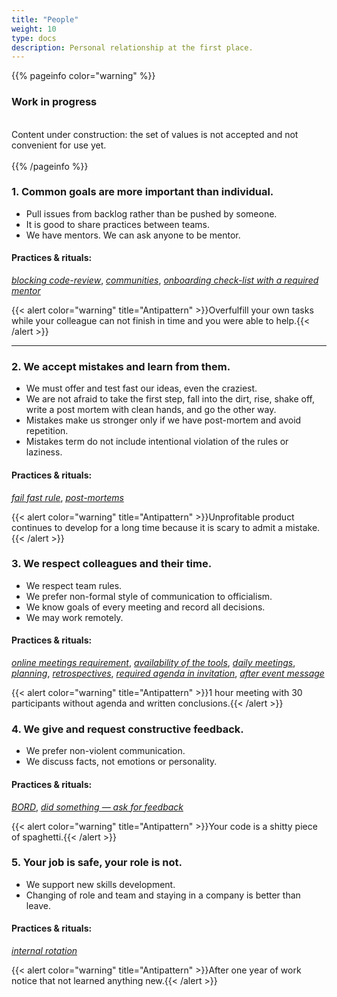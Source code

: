 ```yaml
---
title: "People"
weight: 10
type: docs
description: Personal relationship at the first place.
---
```


{{% pageinfo color="warning" %}}
<h3>Work in progress</h3><br />
Content under construction: the set of values is not accepted and not convenient for use yet. <br /><br />
{{% /pageinfo %}}

### 1. Common goals are more important than individual.

* Pull issues from backlog rather than be pushed by someone. 
* It is good to share practices between teams. 
* We have mentors. We can ask anyone to be mentor. 

#### Practices & rituals: 
*[blocking code-review](../../glossary/#blocking-code-review)*, *[communities](../../glossary/#communities)*, *[onboarding check-list with a required mentor](../../glossary/#onboarding-check-list)*

{{< alert color="warning" title="Antipattern" >}}Overfulfill your own tasks while your colleague can not finish in time and you were able to help.{{< /alert >}}

<hr>

### 2. We accept mistakes and learn from them.

* We must offer and test fast our ideas, even the craziest.
* We are not afraid to take the first step, fall into the dirt, rise, shake off, write a post mortem with clean hands, and go the other way. 
* Mistakes make us stronger only if we have post-mortem and avoid repetition. 
* Mistakes term do not include intentional violation of the rules or laziness. 

#### Practices & rituals: 
*[fail fast rule](../../glossary/#fail-fast-rule)*, *[post-mortems](../../glossary/#post-mortem)*

{{< alert color="warning" title="Antipattern" >}}Unprofitable product continues to develop for a long time because it is scary to admit a mistake.{{< /alert >}}

### 3. We respect colleagues and their time.

* We respect team rules. 
* We prefer non-formal style of communication to officialism.
* We know goals of every meeting and record all decisions.
* We may work remotely. 

#### Practices & rituals: 
*[online meetings requirement](../../glossary/#online-meetings-requirement)*, *[availability of the tools](../../glossary/#availability-of-the-tools)*, *[daily meetings](../../glossary/#daily-meeting)*, *[planning](../../glossary/#planning-of-the-sprint)*, *[retrospectives](../../glossary/#retrospective)*, *[required agenda in invitation](../../glossary/#required-agenda-in-invitation)*, *[after event message](../../glossary/#after-event-message)*

{{< alert color="warning" title="Antipattern" >}}1 hour meeting with 30 participants without agenda and written conclusions.{{< /alert >}}

### 4. We give and request constructive feedback.

* We prefer non-violent communication.
* We discuss facts, not emotions or personality.

#### Practices & rituals: 
*[BORD](../../glossary/#bord)*, *[did something — ask for feedback](../../glossary/#did-something-ask-for-feedback)*

{{< alert color="warning" title="Antipattern" >}}Your code is a shitty piece of spaghetti.{{< /alert >}}

### 5. Your job is safe, your role is not.

* We support new skills development.
* Changing of role and team and staying in a company is better than leave.

#### Practices & rituals:
*[internal rotation](../../glossary/#internal-rotation)*

{{< alert color="warning" title="Antipattern" >}}After one year of work notice that not learned anything new.{{< /alert >}}

